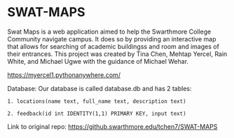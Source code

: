 # SWAT-MAPS

Swat Maps is a web application aimed to help the Swarthmore College Community navigate campus. It does so by providing an interactive map that allows for searching of academic buildingss and room and images of their entrances.
This project was created by Tina Chen, Mehtap Yercel, Rain White, and Michael Ugwe with the guidance of Michael Wehar. 


https://myercel1.pythonanywhere.com/

Database:
Our database is called database.db and has 2 tables:

    1. locations(name text, full_name text, description text)

    2. feedback(id int IDENTITY(1,1) PRIMARY KEY, input text)


Link to original repo:
https://github.swarthmore.edu/tchen7/SWAT-MAPS
